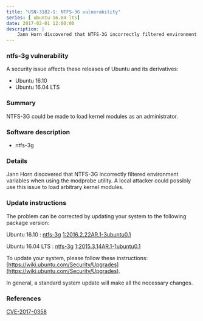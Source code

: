 ```yaml
---
title: "USN-3182-1: NTFS-3G vulnerability"
series: [ ubuntu-16.04-lts]
date: 2017-02-01 12:00:00
description: |
    Jann Horn discovered that NTFS-3G incorrectly filtered environment variables when using the modprobe utility. A local attacker could possibly use this issue to load arbitrary kernel modules. 
--- 
```

 
 


### ntfs-3g vulnerability

A security issue affects these releases of Ubuntu and its derivatives:

* Ubuntu 16.10
* Ubuntu 16.04 LTS

### Summary

NTFS-3G could be made to load kernel modules as an administrator. 

### Software description

* ntfs-3g 

### Details

Jann Horn discovered that NTFS-3G incorrectly filtered environment variables when using the modprobe utility. A local attacker could possibly use this issue to load arbitrary kernel modules. 

### Update instructions

The problem can be corrected by updating your system to the following package version:

Ubuntu 16.10
 : [ntfs-3g](https://launchpad.net/ubuntu/+source/ntfs-3g) <span> [1:2016.2.22AR.1-3ubuntu0.1](https://launchpad.net/ubuntu/+source/ntfs-3g/1:2016.2.22AR.1-3ubuntu0.1) </span> 

Ubuntu 16.04 LTS
 : [ntfs-3g](https://launchpad.net/ubuntu/+source/ntfs-3g) <span> [1:2015.3.14AR.1-1ubuntu0.1](https://launchpad.net/ubuntu/+source/ntfs-3g/1:2015.3.14AR.1-1ubuntu0.1) </span> 

To update your system, please follow these instructions: [https://wiki.ubuntu.com/Security/Upgrades](https://wiki.ubuntu.com/Security/Upgrades).

In general, a standard system update will make all the necessary changes. 

### References

 
 [CVE-2017-0358](http://people.ubuntu.com/~ubuntu-security/cve/CVE-2017-0358)
 

